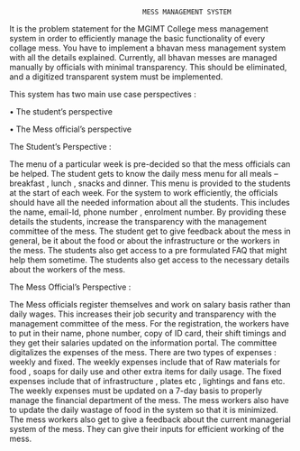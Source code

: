 
                                     MESS MANAGEMENT SYSTEM


It is the problem statement for the MGIMT College mess management system in order to efficiently manage the basic functionality of every collage mess. You have to implement a bhavan mess management system with all the details explained. Currently, all bhavan messes are managed manually by officials with minimal transparency. This should be eliminated, and a digitized transparent system must be implemented. 

This system has two main use case perspectives :

•	The student’s perspective

•	The Mess official’s perspective


The Student’s Perspective :

The menu of a particular week is pre-decided so that the mess officials can be helped. The student gets to know the daily mess menu for all meals – breakfast , lunch , snacks and dinner. This menu is provided to the students at the start of each week. For the system to work efficiently, the officials should have all the needed information about all the students. This includes the name, email-Id, phone number , enrolment number. By providing these details the students, increase the transparency with the management committee of the mess. The student get to give feedback about the mess in general, be it about the food or about the infrastructure or the workers in the mess. The students also get access to a pre formulated FAQ that might help them sometime. The students also get access to the necessary details about the workers of the mess.

The Mess Official’s Perspective :

The Mess officials register themselves and work on salary basis rather than daily wages. This increases their job security and transparency with the management committee of the mess. For the registration, the workers have to put in their name, phone number, copy of ID card, their shift timings and they get their salaries updated on the information portal. The committee digitalizes the expenses of the mess. There are two types of expenses : weekly and fixed. The weekly expenses include that of Raw materials for food , soaps for daily use and other extra items for daily usage. The fixed expenses include that of infrastructure , plates etc , lightings and fans etc. The weekly expenses must be updated on a 7-day basis to properly manage the financial department of the mess. The mess workers also have to update the daily wastage of food in the system so that it is minimized. The mess workers also get to give a feedback about the current managerial system of the mess. They can give their inputs for efficient working of the mess.

